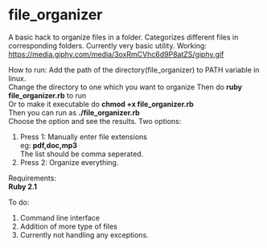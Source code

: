 # file_organizer
A basic hack to organize files in a folder. Categorizes different files in corresponding folders.
Currently very basic utility.
Working: https://media.giphy.com/media/3oxRmCVhc6d9P8atZS/giphy.gif  

How to run:
Add the path of the directory(file_organizer) to PATH variable in linux.  
Change the directory to one which you want to organize
Then do  <b>ruby file_organizer.rb</b>  to run  
Or to make it executable do <b>chmod +x file_organizer.rb</b>  
Then you can run as <b>./file_organizer.rb</b>  
Choose the option and see the results.
Two options:  
1. Press 1: Manually enter file extensions  
  eg: <b>pdf,doc,mp3</b>  
   The list should be comma seperated.  
2. Press 2: Organize everything.  

Requirements:  
<b>Ruby 2.1</b>  

To do:  
1. Command line interface  
2. Addition of more type of files  
3. Currently not handling any exceptions.
